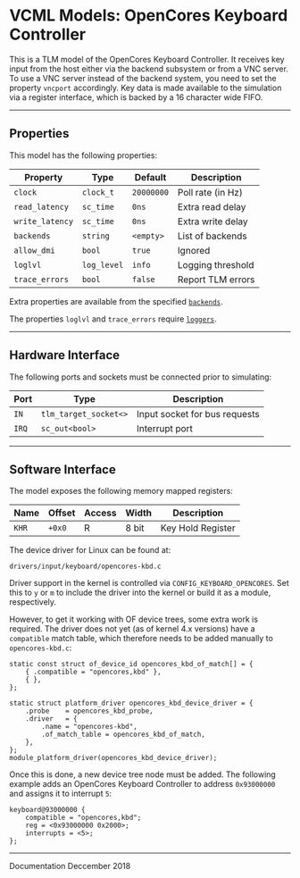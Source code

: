 # VCML Models: OpenCores Keyboard Controller
This is a TLM model of the OpenCores Keyboard Controller. It receives key input
from the host either via the backend subsystem or from a VNC server. To use a
VNC server instead of the backend system, you need to set the property `vncport`
accordingly. Key data is made available to the simulation via a register
interface, which is backed by a 16 character wide FIFO.

----
## Properties
This model has the following properties:

| Property        | Type        | Default    | Description        |
| --------------- | ----------- | ---------- | ------------------ |
| `clock`         | `clock_t`   | `20000000` | Poll rate (in Hz)  |
| `read_latency`  | `sc_time`   | `0ns`      | Extra read delay   |
| `write_latency` | `sc_time`   | `0ns`      | Extra write delay  |
| `backends`      | `string`    | `<empty>`  | List of backends   |
| `allow_dmi`     | `bool`      | `true`     | Ignored            |
| `loglvl`        | `log_level` | `info`     | Logging threshold  |
| `trace_errors`  | `bool`      | `false`    | Report TLM errors  |

Extra properties are available from the specified [`backends`](../backends.md).

The properties `loglvl` and `trace_errors` require [`loggers`](../logging.md).

----
## Hardware Interface
The following ports and sockets must be connected prior to simulating:

| Port  | Type                  | Description                   |
| ----- | --------------------- | ----------------------------- |
| `IN`  | `tlm_target_socket<>` | Input socket for bus requests |
| `IRQ` | `sc_out<bool>`        | Interrupt port                |

----
## Software Interface
The model exposes the following memory mapped registers:

| Name  | Offset | Access | Width | Description       |
| ----- | ------ | ------ | ----- | ----------------- |
| `KHR` | `+0x0` |  R     | 8 bit | Key Hold Register |


The device driver for Linux can be found at:
```
drivers/input/keyboard/opencores-kbd.c
```

Driver support in the kernel is controlled via `CONFIG_KEYBOARD_OPENCORES`. Set
this to `y` or `m` to include the driver into the kernel or build it as a
module, respectively.

However, to get it working with OF device trees, some extra work is required.
The driver does not yet (as of kernel 4.x versions) have a `compatible` match
table, which therefore needs to be added manually to `opencores-kbd.c`:

```
static const struct of_device_id opencores_kbd_of_match[] = {
    { .compatible = "opencores,kbd" },
    { },
};

static struct platform_driver opencores_kbd_device_driver = {
    .probe    = opencores_kbd_probe,
    .driver   = {
        .name = "opencores-kbd",
        .of_match_table = opencores_kbd_of_match,
    },
};
module_platform_driver(opencores_kbd_device_driver);
```

Once this is done, a new device tree node must be added. The following
example adds an OpenCores Keyboard Controller to address `0x93000000` and
assigns it to interrupt `5`:

```
keyboard@93000000 {
    compatible = "opencores,kbd";
    reg = <0x93000000 0x2000>;
    interrupts = <5>;
};
```

----
Documentation Deccember 2018
